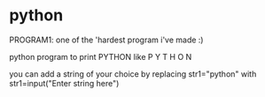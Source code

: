 # python

PROGRAM1: one of the 'hardest program i've made :) 

python program to print PYTHON like 
P 
Y
T
H
O
N 

you can add a string of your choice by replacing str1="python" with str1=input("Enter string here")

